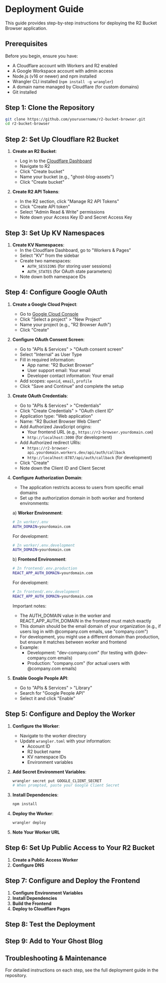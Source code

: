 # Deployment Guide

This guide provides step-by-step instructions for deploying the R2 Bucket Browser application.

## Prerequisites

Before you begin, ensure you have:

- A Cloudflare account with Workers and R2 enabled
- A Google Workspace account with admin access
- Node.js (v16 or newer) and npm installed
- Wrangler CLI installed (`npm install -g wrangler`)
- A domain name managed by Cloudflare (for custom domains)
- Git installed

## Step 1: Clone the Repository

```bash
git clone https://github.com/yourusername/r2-bucket-browser.git
cd r2-bucket-browser
```

## Step 2: Set Up Cloudflare R2 Bucket

1. **Create an R2 Bucket**:
   - Log in to the [Cloudflare Dashboard](https://dash.cloudflare.com)
   - Navigate to R2
   - Click "Create bucket"
   - Name your bucket (e.g., "ghost-blog-assets")
   - Click "Create bucket"

2. **Create R2 API Tokens**:
   - In the R2 section, click "Manage R2 API Tokens"
   - Click "Create API token"
   - Select "Admin Read & Write" permissions
   - Note down your Access Key ID and Secret Access Key

## Step 3: Set Up KV Namespaces

1. **Create KV Namespaces**:
   - In the Cloudflare Dashboard, go to "Workers & Pages"
   - Select "KV" from the sidebar
   - Create two namespaces:
     - `AUTH_SESSIONS` (for storing user sessions)
     - `AUTH_STATES` (for OAuth state parameters)
   - Note down both namespace IDs

## Step 4: Configure Google OAuth

1. **Create a Google Cloud Project**:
   - Go to [Google Cloud Console](https://console.cloud.google.com)
   - Click "Select a project" > "New Project"
   - Name your project (e.g., "R2 Browser Auth")
   - Click "Create"

2. **Configure OAuth Consent Screen**:
   - Go to "APIs & Services" > "OAuth consent screen"
   - Select "Internal" as User Type
   - Fill in required information:
     - App name: "R2 Bucket Browser"
     - User support email: Your email
     - Developer contact information: Your email
   - Add scopes: `openid`, `email`, `profile`
   - Click "Save and Continue" and complete the setup

3. **Create OAuth Credentials**:
   - Go to "APIs & Services" > "Credentials"
   - Click "Create Credentials" > "OAuth client ID"
   - Application type: "Web application"
   - Name: "R2 Bucket Browser Web Client"
   - Add Authorized JavaScript origins:
     - Your frontend URL (e.g., `https://r2-browser.yourdomain.com`)
     - `http://localhost:3000` (for development)
   - Add Authorized redirect URIs:
     - `https://r2-browser-api.yourdomain.workers.dev/api/auth/callback`
     - `http://localhost:8787/api/auth/callback` (for development)
   - Click "Create"
   - Note down the Client ID and Client Secret

4. **Configure Authorization Domain**:
   - The application restricts access to users from specific email domains
   - Set up the authorization domain in both worker and frontend environments:

   a) **Worker Environment**:
      ```bash
      # In worker/.env
      AUTH_DOMAIN=yourdomain.com
      ```
      For development:
      ```bash
      # In worker/.env.development
      AUTH_DOMAIN=yourdomain.com
      ```

   b) **Frontend Environment**:
      ```bash
      # In frontend/.env.production
      REACT_APP_AUTH_DOMAIN=yourdomain.com
      ```
      For development:
      ```bash
      # In frontend/.env.development
      REACT_APP_AUTH_DOMAIN=yourdomain.com
      ```

   Important notes:
   - The AUTH_DOMAIN value in the worker and REACT_APP_AUTH_DOMAIN in the frontend must match exactly
   - This domain should be the email domain of your organization (e.g., if users log in with @company.com emails, use "company.com")
   - For development, you might use a different domain than production, but ensure it matches between worker and frontend
   - Example:
     * Development: "dev-company.com" (for testing with @dev-company.com emails)
     * Production: "company.com" (for actual users with @company.com emails)

5. **Enable Google People API**:
   - Go to "APIs & Services" > "Library"
   - Search for "Google People API"
   - Select it and click "Enable"

## Step 5: Configure and Deploy the Worker

1. **Configure the Worker**:
   - Navigate to the worker directory
   - Update `wrangler.toml` with your information:
     - Account ID
     - R2 bucket name
     - KV namespace IDs
     - Environment variables

2. **Add Secret Environment Variables**:
   ```bash
   wrangler secret put GOOGLE_CLIENT_SECRET
   # When prompted, paste your Google Client Secret
   ```

3. **Install Dependencies**:
   ```bash
   npm install
   ```

4. **Deploy the Worker**:
   ```bash
   wrangler deploy
   ```

5. **Note Your Worker URL**

## Step 6: Set Up Public Access to Your R2 Bucket

1. **Create a Public Access Worker**
2. **Configure DNS**

## Step 7: Configure and Deploy the Frontend

1. **Configure Environment Variables**
2. **Install Dependencies**
3. **Build the Frontend**
4. **Deploy to Cloudflare Pages**

## Step 8: Test the Deployment

## Step 9: Add to Your Ghost Blog

## Troubleshooting & Maintenance

For detailed instructions on each step, see the full deployment guide in the repository.
